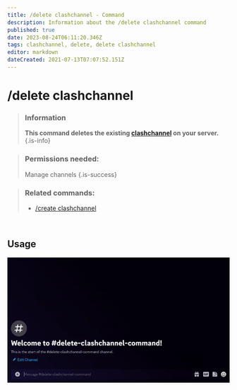 ```yaml
---
title: /delete clashchannel - Command
description: Information about the /delete clashchannel command
published: true
date: 2023-08-24T06:11:20.346Z
tags: clashchannel, delete, delete clashchannel
editor: markdown
dateCreated: 2021-07-13T07:07:52.151Z
---
```


# /delete clashchannel

>### Information
>**This command deletes the existing [clashchannel](/en/features/clashChannel) on your server.**
>{.is-info}

>### Permissions needed: 
>Manage channels
>{.is-success}

>### Related commands:
>-   [/create clashchannel](/en/commands/create/clashChannel/)

<br>

## Usage

![](/new_delete_clashchannel.gif)